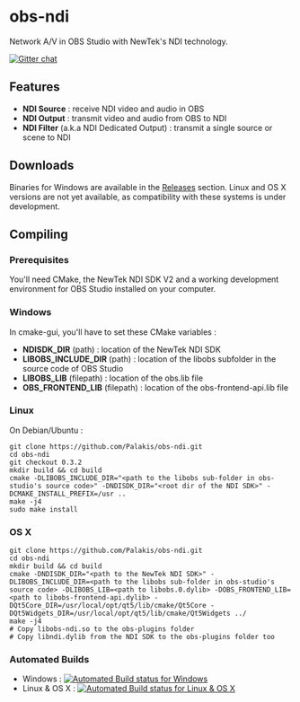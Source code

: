 obs-ndi
==============

Network A/V in OBS Studio with NewTek's NDI technology.  

[![Gitter chat](https://badges.gitter.im/obs-ndi/obs-ndi.png)](https://gitter.im/obs-ndi/obs-ndi)


## Features
- **NDI Source** : receive NDI video and audio in OBS
- **NDI Output** : transmit video and audio from OBS to NDI
- **NDI Filter** (a.k.a NDI Dedicated Output) : transmit a single source or scene to NDI

## Downloads
Binaries for Windows are available in the [Releases](https://github.com/Palakis/obs-ndi/releases) section. Linux and OS X versions are not yet available, as compatibility with these systems is under development.

## Compiling
### Prerequisites
You'll need CMake, the NewTek NDI SDK V2 and a working development environment for OBS Studio installed on your computer.

### Windows
In cmake-gui, you'll have to set these CMake variables :
- **NDISDK_DIR** (path) : location of the NewTek NDI SDK
- **LIBOBS_INCLUDE_DIR** (path) : location of the libobs subfolder in the source code of OBS Studio
- **LIBOBS_LIB** (filepath) : location of the obs.lib file
- **OBS_FRONTEND_LIB** (filepath) : location of the obs-frontend-api.lib file

### Linux
On Debian/Ubuntu :  
```
git clone https://github.com/Palakis/obs-ndi.git
cd obs-ndi
git checkout 0.3.2
mkdir build && cd build
cmake -DLIBOBS_INCLUDE_DIR="<path to the libobs sub-folder in obs-studio's source code>" -DNDISDK_DIR="<root dir of the NDI SDK>" -DCMAKE_INSTALL_PREFIX=/usr ..
make -j4
sudo make install
```

### OS X
```
git clone https://github.com/Palakis/obs-ndi.git
cd obs-ndi
mkdir build && cd build
cmake -DNDISDK_DIR="<path to the NewTek NDI SDK>" -DLIBOBS_INCLUDE_DIR=<path to the libobs sub-folder in obs-studio's source code> -DLIBOBS_LIB=<path to libobs.0.dylib> -DOBS_FRONTEND_LIB=<path to libobs-frontend-api.dylib> -DQt5Core_DIR=/usr/local/opt/qt5/lib/cmake/Qt5Core -DQt5Widgets_DIR=/usr/local/opt/qt5/lib/cmake/Qt5Widgets ../
make -j4
# Copy libobs-ndi.so to the obs-plugins folder
# Copy libndi.dylib from the NDI SDK to the obs-plugins folder too
```

### Automated Builds
- Windows : [![Automated Build status for Windows](https://ci.appveyor.com/api/projects/status/github/Palakis/obs-ndi)](https://ci.appveyor.com/project/Palakis/obs-ndi/history)
- Linux & OS X : [![Automated Build status for Linux & OS X](https://travis-ci.org/Palakis/obs-ndi.svg?branch=master)](https://travis-ci.org/Palakis/obs-ndi)
